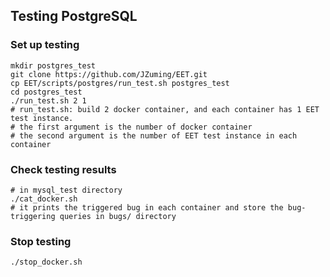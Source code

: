 ## Testing PostgreSQL
### Set up testing
```shell
mkdir postgres_test
git clone https://github.com/JZuming/EET.git
cp EET/scripts/postgres/run_test.sh postgres_test
cd postgres_test
./run_test.sh 2 1 
# run_test.sh: build 2 docker container, and each container has 1 EET test instance.
# the first argument is the number of docker container
# the second argument is the number of EET test instance in each container
```

### Check testing results
```shell
# in mysql_test directory
./cat_docker.sh 
# it prints the triggered bug in each container and store the bug-triggering queries in bugs/ directory
```

### Stop testing
```shell
./stop_docker.sh
```

